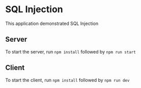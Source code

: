 # SQL Injection

This application demonstrated SQL Injection

## Server

To start the server, run `npm install` followed by `npm run start`

## Client

To start the client, run `npm install` followed by `npm run dev`

